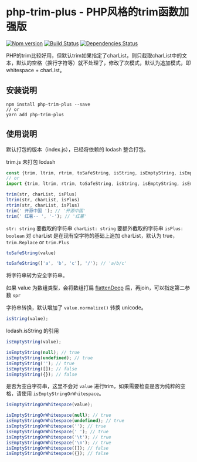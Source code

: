 # php-trim-plus - PHP风格的trim函数加强版

[![Npm version](https://img.shields.io/npm/v/php-trim-plus.svg)](https://www.npmjs.com/package/php-trim-plus)
[![Build Status](https://img.shields.io/travis/janpoem/php-trim-plus/master.svg)](https://travis-ci.org/janpoem/php-trim-plus)
[![Dependencies Status](https://img.shields.io/david/janpoem/php-trim-plus.svg)](https://david-dm.org/janpoem/php-trim-plus)

PHP的trim比较好用，但默认trim如果指定了charList，则只截取charList中的文本，默认的空格（换行字符等）就不处理了，修改了次模式，默认为追加模式，即whitespace + charList。

## 安装说明

```shell
npm install php-trim-plus --save
// or
yarn add php-trim-plus
```

## 使用说明

默认打包的版本（index.js），已经将依赖的 lodash 整合打包。

trim.js 未打包 lodash

```js
const {trim, ltrim, rtrim, toSafeString, isString, isEmptyString, isEmptyStringOrWhitespace} = require('../php-trim-plus');
// or
import {trim, ltrim, rtrim, toSafeString, isString, isEmptyString, isEmptyStringOrWhitespace} from 'php-trim-plus';
```

```js
trim(str, charList, isPlus)
ltrim(str, charList, isPlus)
rtrim(str, charList, isPlus)
trim(' 开源中国 '); // '开源中国'
trim(' 红薯-- ', '-'); // '红薯'
```

`str: string` 要截取的字符串
`charList: string` 要额外截取的字符串
`isPlus: boolean` 对 charList 是在现有空字符的基础上追加 charList，默认为 true，`trim.Replace` or `trim.Plus`


```js
toSafeString(value)

toSafeString(['a', 'b', 'c'], '/'); // 'a/b/c'
```

将字符串转为安全字符串。

如果 value 为数组类型，会将数组打扁 [flattenDeep](https://lodash.com/docs/4.17.11#flattenDeep) 后，再join，可以指定第二参数 `spr`

字符串转换，默认增加了 `value.normalize()` 转换 unicode。

```js
isString(value); 
```

lodash.isString 的引用

```js
isEmptyString(value);

isEmptyString(null); // true
isEmptyString(undefined); // true
isEmptyString(''); // true
isEmptyString([]); // false
isEmptyString({}); // false
```

是否为空白字符串，这里不会对 `value` 进行trim，如果需要检查是否为纯粹的空格，请使用 `isEmptyStringOrWhitespace`。

```js
isEmptyStringOrWhitespace(value);

isEmptyStringOrWhitespace(null); // true
isEmptyStringOrWhitespace(undefined); // true
isEmptyStringOrWhitespace(''); // true
isEmptyStringOrWhitespace(' '); // true
isEmptyStringOrWhitespace('\t'); // true
isEmptyStringOrWhitespace('\n'); // true
isEmptyStringOrWhitespace([]); // false
isEmptyStringOrWhitespace({}); // false
```
